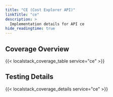 ```yaml
---
title: "CE (Cost Explorer API)"
linkTitle: "ce"
description: >
  Implementation details for API ce
hide_readingtime: true
---
```


## Coverage Overview

{{< localstack_coverage_table service="ce" >}}

## Testing Details

{{< localstack_coverage_details service="ce" >}}
